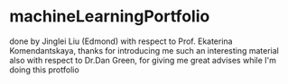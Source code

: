 # machineLearningPortfolio

done by Jinglei Liu (Edmond)
with respect to Prof. Ekaterina Komendantskaya, thanks for introducing me such an interesting material
also with respect to Dr.Dan Green, for giving me great advises while I'm doing this protfolio
